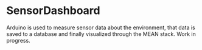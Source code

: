 # SensorDashboard
Arduino is used to measure sensor data about the environment, that data is saved to a database and finally visualized through the MEAN stack. Work in progress.
